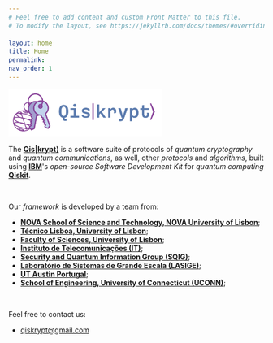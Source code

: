 ```yaml
---
# Feel free to add content and custom Front Matter to this file.
# To modify the layout, see https://jekyllrb.com/docs/themes/#overriding-theme-defaults

layout: home
title: Home
permalink: 
nav_order: 1
---
```


<img src="https://raw.githubusercontent.com/qiskrypt/qiskrypt.github.io/main/assets/images/logos/qiskrypt/PNGs/qiskrypt-logo-big.png" alt="Qis|krypt⟩ - Logo" width="60%">

<p>
    The <a href="https://qiskrypt.github.io/" target="_blank"><b>Qis|krypt⟩</b></a> is a software suite of protocols of <i>quantum cryptography</i> and <i>quantum communications</i>, as well, other <i>protocols</i> and <i>algorithms</i>, built using <a href="https://www.ibm.com/" target="_blank"><b>IBM</b></a>'s <i>open-source</i> <i>Software Development Kit</i> for <i>quantum computing</i> <a href="https://qiskit.org/" target="_blank"><b>Qiskit</b></a>.
</p>

<br>

<p>
    Our <i>framework</i> is developed by a team from:
    <ul>
        <li>
            <a href="https://www.fct.unl.pt/en" target="_blank"><b>NOVA School of Science and Technology, NOVA University of Lisbon</b></a>;
        </li>
        <li>
            <a href="https://tecnico.ulisboa.pt/en/" target="_blank"><b>Técnico Lisboa, University of Lisbon</b></a>;
        </li>
        <li>
            <a href="https://ciencias.ulisboa.pt/en" target="_blank"><b>Faculty of Sciences, University of Lisbon</b></a>;
        </li>
        <li>
            <a href="https://www.it.pt/" target="_blank"><b>Instituto de Telecomunicações (IT)</b></a>;
        </li>
        <li>
            <a href="https://sqigmath.tecnico.ulisboa.pt/" target="_blank"><b>Security and Quantum Information Group (SQIG)</b></a>;
        </li>
        <li>
            <a href="https://www.lasige.pt/" target="_blank"><b>Laboratório de Sistemas de Grande Escala (LASIGE)</b></a>;
        </li>
        <li>
            <a href="https://utaustinportugal.org/" target="_blank"><b>UT Austin Portugal</b></a>;
        </li>
        <li>
            <a href="https://www.engr.uconn.edu/" target="_blank"><b>School of Engineering, University of Connecticut (UCONN)</b></a>;
        </li>
    </ul>
</p>

<br>

<p>
    Feel free to contact us:
    <ul>
        <li>
            <a href="mailto:qiskrypt@gmail.com">qiskrypt@gmail.com</a>
        </li>
    </ul>
</p>